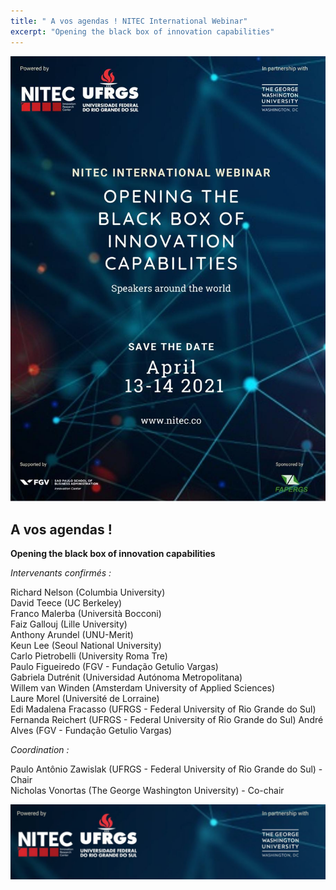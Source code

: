 ```yaml
---
title: " A vos agendas ! NITEC International Webinar"
excerpt: "Opening the black box of innovation capabilities"
---
```


![](/assets/uploads/2021/flyer-nitec.jpeg)

## A vos agendas !


 
**Opening the black box of innovation capabilities**

*Intervenants confirmés :* 

Richard Nelson (Columbia University)  
David Teece (UC Berkeley)  
Franco Malerba (Università Bocconi)  
Faiz Gallouj (Lille University)  
Anthony Arundel (UNU-Merit)  
Keun Lee (Seoul National University)  
Carlo Pietrobelli (University Roma Tre)  
Paulo Figueiredo (FGV - Fundação Getulio Vargas)  
Gabriela Dutrénit (Universidad Autónoma Metropolitana)  
Willem van Winden (Amsterdam University of Applied Sciences)  
Laure Morel (Université de Lorraine)  
Edi Madalena Fracasso (UFRGS - Federal University of Rio Grande do Sul) 
Fernanda Reichert (UFRGS - Federal University of Rio Grande do Sul) 
André Alves (FGV - Fundação Getulio Vargas)

*Coordination :*

Paulo Antônio Zawislak (UFRGS - Federal University of Rio Grande do Sul) - Chair  
Nicholas Vonortas (The George Washington University) - Co-chair  


![](/assets/images/post/nitec.png)